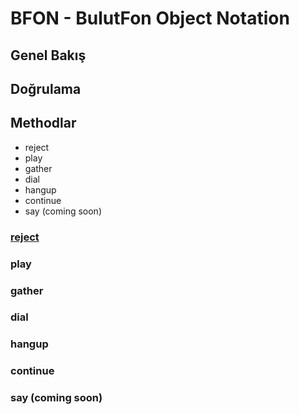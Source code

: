# BFON - BulutFon Object Notation

## Genel Bakış
## Doğrulama
## Methodlar

* reject
* play
* gather
* dial
* hangup
* continue
* say (coming soon)

### [reject](#reject)
### play
### gather
### dial
### hangup
### continue
### say (coming soon)
